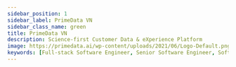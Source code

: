 ```yaml
---
sidebar_position: 1
sidebar_label: PrimeData VN
sidebar_class_name: green
title: PrimeData VN
description: Science-first Customer Data & eXperience Platform
image: https://primedata.ai/wp-content/uploads/2021/06/Logo-Default.png
keywords: [Full-stack Software Engineer, Senior Software Engineer, Software Engineer, JS Framework, UI Framework, Frontend Developer, Nguyễn Lê Phong]
---
```


